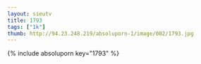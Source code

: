 ```yaml
--- 
layout: sieutv
title: 1793
tags: ["1k"]
thumb: http://94.23.248.219/absoluporn-1/image/002/1793.jpg
---
```

{% include absoluporn key="1793" %} 
